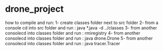 # drone_project
how to compile and run:
1- create classes folder next to src folder
2- from a console cd into src folder and run : java *.java -d ../classes
3- from another consolecd into classes folder and run : rmiregistry
4- from another consolecd into classes folder and run : java drone.Drone
5- from another consolecd into classes folder and run : java tracer.Tracer
